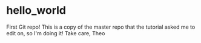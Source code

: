 # hello_world
First Git repo!
This is a copy of the master repo that the tutorial asked me to edit on, so I'm doing it!
Take care,
Theo

